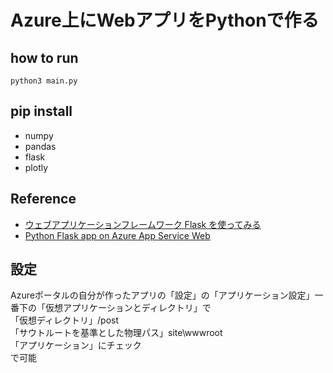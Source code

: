 # Azure上にWebアプリをPythonで作る  

## how to run
```
python3 main.py
```

## pip install
* numpy
* pandas
* flask
* plotly

## Reference
* [ウェブアプリケーションフレームワーク Flask を使ってみる](http://qiita.com/ynakayama/items/2cc0b1d3cf1a2da612e4)
* [Python Flask app on Azure App Service Web](https://github.com/Azure-Samples/python-docs-hello-world)

## 設定  
Azureポータルの自分が作ったアプリの「設定」の「アプリケーション設定」一番下の「仮想アプリケーションとディレクトリ」で  
「仮想ディレクトリ」/post   
「サウトルートを基準とした物理パス」site\wwwroot  
「アプリケーション」にチェック  
で可能  

